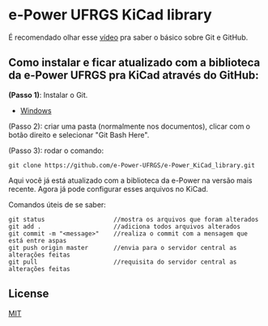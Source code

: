 # e-Power UFRGS KiCad library

É recomendado olhar esse [vídeo](https://www.youtube.com/watch?v=SWYqp7iY_Tc) pra saber o básico sobre Git e GitHub.

## Como instalar e ficar atualizado com a biblioteca da e-Power UFRGS pra KiCad através do GitHub:

**(Passo 1)**: Instalar o Git.

- [Windows](http://git-scm.com/download/win)

(Passo 2): criar uma pasta (normalmente nos documentos), clicar com o botão direito e selecionar "Git Bash Here".

(Passo 3): rodar o comando:
```
git clone https://github.com/e-Power-UFRGS/e-Power_KiCad_library.git
```

Aqui você já está atualizado com a biblioteca da e-Power na versão mais recente. Agora já pode configurar esses arquivos no KiCad.

Comandos úteis de se saber:
```
git status                   //mostra os arquivos que foram alterados
git add .                    //adiciona todos arquivos alterados
git commit -m "<message>"    //realiza o commit com a mensagem que está entre aspas
git push origin master       //envia para o servidor central as alterações feitas
git pull                     //requisita do servidor central as alterações feitas
```

## License
[MIT](https://choosealicense.com/licenses/mit/)

